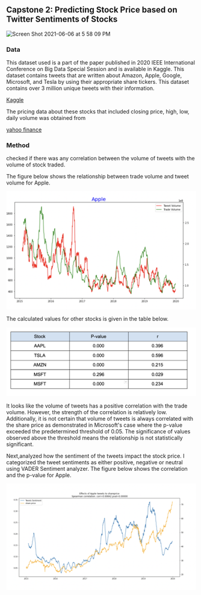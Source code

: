 ## Capstone 2: Predicting Stock Price based on Twitter Sentiments of Stocks

<img width="760" alt="Screen Shot 2021-06-06 at 5 58 09 PM" src="https://user-images.githubusercontent.com/78486516/121067253-ae102600-c77f-11eb-9811-a1ef0f7703ac.png">


### Data
This dataset used is a part of the paper published in 2020 IEEE International Conference on Big Data Special Session and is available in Kaggle. This dataset contains tweets that are written about Amazon, Apple, Google, Microsoft, and Tesla by using their appropriate share tickers. This dataset contains over 3 million unique tweets with their information.

<a href="https://www.kaggle.com/omermetinn/tweets-about-the-top-companies-from-2015-to-2020" target="_blank">Kaggle</a>

The pricing data about these stocks that included closing price, high, low, daily volume was obtained from 

<a href="https://www.finance.yahoo.com/" target="_blank">yahoo finance</a>

### Method

checked if there was any correlation between the volume of tweets with the volume of stock traded. 

The figure below shows the relationship between trade volume and tweet volume for Apple.

<img width="760" alt="tweetvol and trade vol" src="Images\tweetvol and trade vol.png">

The calculated values for other stocks is given in the table below.

<img width="760" alt="Stock vol to tweet vol" src="Images\Stock vol to tweet vol.png">

It looks like the volume of tweets has a positive correlation with the trade volume. However, the strength of the correlation is relatively low. Additionally, it is not certain that volume of tweets is always correlated with the share price as demonstrated in Microsoft's case where the p-value exceeded the predetermined threshold of 0.05. The significance of values observed above the threshold means the relationship is not statistically significant.

Next,analyzed how the sentiment of the tweets impact the stock price. I categorized the tweet sentiments as either positive, negative or neutral using VADER Sentiment analyzer.
The figure below shows the correlation and the p-value for Apple.

<img width="760" alt="stockPrice to stockSentiment" src="Images\stockPrice to stockSentiment.png">


